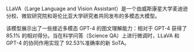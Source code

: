 LLaVA（Large Language and Vision Assistant）是一个由威斯康星大学麦迪逊分校、微软研究院和哥伦比亚大学研究者共同发布的多模态大模型。

该模型展示出了一些接近多模态 GPT-4 的图文理解能力：相对于 GPT-4 获得了 85.1% 的相对得分。当在科学问答（Science QA）上进行微调时，LLaVA 和 GPT-4 的协同作用实现了 92.53%准确率的新 SoTA。